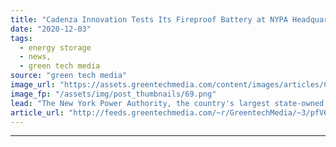 ```yaml
---
title: "Cadenza Innovation Tests Its Fireproof Battery at NYPA Headquarters"
date: "2020-12-03"
tags: 
  - energy storage
  - news,
  - green tech media
source: "green tech media"
image_url: "https://assets.greentechmedia.com/content/images/articles/Cadenza_NYPA_installation_xl.jpg"
image_fp: "/assets/img/post_thumbnails/69.png"
lead: "The New York Power Authority, the country's largest state-owned electric utility, just installed an unusual battery at its headquarters. The 50-kilowatt/250-kilowatt-hour battery isn't remarkable for its size, but for its promise of a design that can ..."
article_url: "http://feeds.greentechmedia.com/~r/GreentechMedia/~3/pfV6XlIlNJc/cadenza-innovation-installs-fireproof-battery-at-nypa-headquarters-to-prove-technology"
---
```


---
